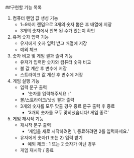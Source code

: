 ##구현할 기능 목록

1. 컴퓨터 랜덤 값 생성 기능
    - 1~9까지 랜덤으로 3개의 숫자 뽑은 후 배열에 저장
    - 3개의 숫자에서 반복 된 수가 있는지 확인
2. 유저 숫자 입력 기능
    - 유저에게 숫자 입력 받고 배열에 저장
    - 예외 체크
3. 숫자 비교 및 게임 결과 출력 기능
    - 유저가 입력한 숫자와 컴퓨터 숫자 비교
    - 볼 값 계산 후 변수에 저장
    - 스트라이크 값 계산 후 변수에 저장
4. 게임 실행 기능
    - 입력 문구 출력
        - ‘숫자를 입력해주세요 : ’
    - 볼/스트라이크/낫싱 결과 출력
    - 3개의 숫자를 모두 맞출 경우 종료 문구 출력 후 종료
        - ‘3개의 숫자를 모두 맞히셨습니다! 게임 종료’
5. 게임 재시작 기능
    - 재시작 문구 출력
        - ‘게임을 새로 시작하려면 1, 종료하려면 2를 입력하세요.’
    - 유저에게 숫자(1 또는 2) 입력 받기
        - 예외 체크 : 1 또는 2 숫자가 아닌 경우
    - 게임 재시작 / 종료